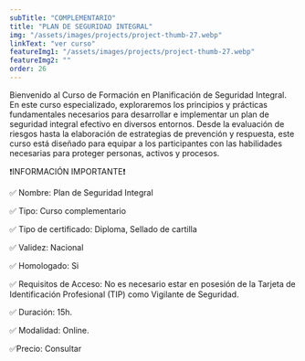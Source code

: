 ```yaml
---
subTitle: "COMPLEMENTARIO" 
title: "PLAN DE SEGURIDAD INTEGRAL"
img: "/assets/images/projects/project-thumb-27.webp"
linkText: "ver curso"
featureImg1: "/assets/images/projects/project-thumb-27.webp"
featureImg2: ""
order: 26
---
```

Bienvenido al Curso de Formación en Planificación de Seguridad Integral. En este curso especializado, exploraremos los 
principios y prácticas fundamentales necesarios para desarrollar e implementar un plan de seguridad integral efectivo en 
diversos entornos. Desde la evaluación de riesgos hasta la elaboración de estrategias de prevención y respuesta, este 
curso está diseñado para equipar a los participantes con las habilidades necesarias para proteger personas, activos y procesos.

❗️INFORMACIÓN IMPORTANTE❗️

✅ Nombre: Plan de Seguridad Integral

✅ Tipo: Curso complementario

✅ Tipo de certificado: Diploma, Sellado de cartilla

✅ Validez: Nacional

✅ Homologado: Si

✅ Requisitos de Acceso: No es necesario estar en posesión de la Tarjeta de Identificación Profesional (TIP) como Vigilante de Seguridad.

✅ Duración: 15h.

✅ Modalidad: Online.

✅Precio: Consultar